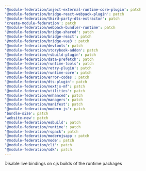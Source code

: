 ```yaml
---
'@module-federation/inject-external-runtime-core-plugin': patch
'@module-federation/bridge-react-webpack-plugin': patch
'@module-federation/third-party-dts-extractor': patch
'create-module-federation': patch
'@module-federation/webpack-bundler-runtime': patch
'@module-federation/bridge-shared': patch
'@module-federation/bridge-react': patch
'@module-federation/bridge-vue3': patch
'@module-federation/devtools': patch
'@module-federation/storybook-addon': patch
'@module-federation/rsbuild-plugin': patch
'@module-federation/data-prefetch': patch
'@module-federation/runtime-tools': patch
'@module-federation/retry-plugin': patch
'@module-federation/runtime-core': patch
'@module-federation/error-codes': patch
'@module-federation/dts-plugin': patch
'@module-federation/nextjs-mf': patch
'@module-federation/utilities': patch
'@module-federation/enhanced': patch
'@module-federation/managers': patch
'@module-federation/manifest': patch
'@module-federation/modern-js': patch
'bundle-size': patch
'website-new': patch
'@module-federation/esbuild': patch
'@module-federation/runtime': patch
'@module-federation/rspack': patch
'@module-federation/modernjsapp': patch
'@module-federation/node': patch
'@module-federation/cli': patch
'@module-federation/sdk': patch
---
```


Disable live bindings on cjs builds of the runtime packages
